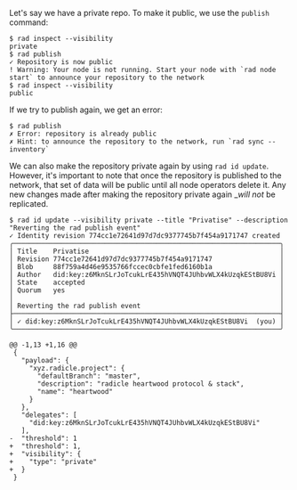 Let's say we have a private repo. To make it public, we use the `publish` command:

```
$ rad inspect --visibility
private
$ rad publish
✓ Repository is now public
! Warning: Your node is not running. Start your node with `rad node start` to announce your repository to the network
$ rad inspect --visibility
public
```

If we try to publish again, we get an error:

``` (fail)
$ rad publish
✗ Error: repository is already public
✗ Hint: to announce the repository to the network, run `rad sync --inventory`
```

We can also make the repository private again by using `rad id
update`. However, it's important to note that once the repository is
published to the network, that set of data will be public until all
node operators delete it. Any new changes made after making the
repository private again __will not_ be replicated.

```
$ rad id update --visibility private --title "Privatise" --description "Reverting the rad publish event"
✓ Identity revision 774cc1e72641d97d7dc9377745b7f454a9171747 created
╭───────────────────────────────────────────────────────────────────╮
│ Title    Privatise                                                │
│ Revision 774cc1e72641d97d7dc9377745b7f454a9171747                 │
│ Blob     88f759a4d46e9535766fccec0cbfe1fed6160b1a                 │
│ Author   did:key:z6MknSLrJoTcukLrE435hVNQT4JUhbvWLX4kUzqkEStBU8Vi │
│ State    accepted                                                 │
│ Quorum   yes                                                      │
│                                                                   │
│ Reverting the rad publish event                                   │
├───────────────────────────────────────────────────────────────────┤
│ ✓ did:key:z6MknSLrJoTcukLrE435hVNQT4JUhbvWLX4kUzqkEStBU8Vi  (you) │
╰───────────────────────────────────────────────────────────────────╯

@@ -1,13 +1,16 @@
 {
   "payload": {
     "xyz.radicle.project": {
       "defaultBranch": "master",
       "description": "radicle heartwood protocol & stack",
       "name": "heartwood"
     }
   },
   "delegates": [
     "did:key:z6MknSLrJoTcukLrE435hVNQT4JUhbvWLX4kUzqkEStBU8Vi"
   ],
-  "threshold": 1
+  "threshold": 1,
+  "visibility": {
+    "type": "private"
+  }
 }
```
